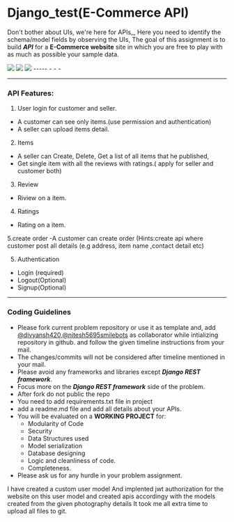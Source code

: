 # Django_test(E-Commerce API)
Don't bother about UIs, we're here for APIs_,
Here you need to identify the schema/model fields by observing the UIs, The goal of this assignment is to build **_API_** for a **E-Commerce website** site in which you are free to play with as much as possible your sample data.

<img src="ecommerce1 .png" />
<img src="ecommerce2.png" />
<img src="ecommerce3.png" />
-----
-
-
-

<hr>

### API Features:

1. User login for customer and seller.

- A customer can see only items.(use permission and authentication)
- A seller can upload items detail.

2. Items

- A seller can Create, Delete, Get a list of all items that he published,
- Get single item with all the reviews with ratings.( apply for seller and customer both)

3. Review

- Riview on a item.

4. Ratings

- Rating on a item.

5.create order
-A customer can create order (Hints:create api where customer post all details (e.g address, item name ,contact detail etc) 

5. Authentication 

- Login (required)
- Logout(Optional)
- Signup(Optional)


<hr>

### Coding Guidelines

- Please fork current problem repository or use it as template and, add [@divyansh420](https://github.com/divyansh420),[@nitesh5695smilebots](https://github.com/nitesh5695smilebots) as collaborator while intializing repository in github. and follow the given timeline instructions from your mail.
- The changes/commits will not be considered after timeline mentioned in your mail.
- Please avoid any frameworks and libraries except **_Django REST framework_**.
- Focus more on the **_Django REST framework_** side of the problem.
- After fork do not public the repo
- You need to add requirements.txt file in project
- add  a readme.md file and add all details about your APIs.
- You will be evaluated on a **WORKING PROJECT** for:
  - Modularity of Code
  - Security
  - Data Structures used
  - Model serialization
  - Database designing
  - Logic and cleanliness of code.
  - Completeness.
- Please ask us for any hurdle in your problem assignment.

I have created a custom user model 
And implented jwt authorization for the website on this user model
and created apis accordingy with the models created from the given photography details
It took me all extra time to upload all files to git.